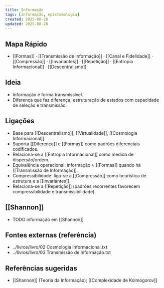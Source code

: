 ```yaml
---
title: Informação
tags: [informação, epistemologia]
created: 2025-08-28
updated: 2025-08-28
---
```


## Mapa Rápido
- [[Formas]] · [[Transmissão de Informação]] · [[Canal e Fidelidade]] · [[Compressão]] · [[Invariantes]] · [[Repetição]] · [[Entropia Informacional]] · [[Descentralismo]]

## Ideia
- Informação é forma transmissível.
- Diferença que faz diferença; estruturação de estados com capacidade de seleção e transmissão.

## Ligações
- Base para [[Descentralismo]], [[Virtualidade]], [[Cosmologia Informacional]].
- Suporta [[Diferença]] e [[Formas]] como padrões diferenciais codificados.
- Relaciona-se a [[Entropia Informacional]] como medida de dispersão/ordem.
- Equivalência operacional: informação ≈ [[Formas]] quando há [[Transmissão de Informação]].
- Compressibilidade: liga-se a [[Compressão]] como heurística de estrutura e a [[Invariantes]].
 - Relaciona-se a [[Repetição]] (padrões recorrentes favorecem compressibilidade e transmissibilidade).

## [[Shannon]]
- TODO informação em [[Shannon]]

## Fontes externas (referência)
- ../livros/livro/02 Cosmologia Informacional.txt
- ../livros/livro/03 Transmissão de Informação.txt

## Referências sugeridas
- [[Shannon]] (Teoria da Informação); [[Complexidade de Kolmogorov]]
